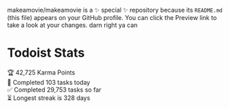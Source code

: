 makeamovie/makeamovie is a ✨ special ✨ repository because its `README.md` (this file) appears on your GitHub profile.
You can click the Preview link to take a look at your changes. darn right ya can

# Todoist Stats

<!-- TODO-IST:START -->
🏆  42,725 Karma Points           
🌸  Completed 103 tasks today           
✅  Completed 29,753 tasks so far           
⏳  Longest streak is 328 days
<!-- TODO-IST:END -->